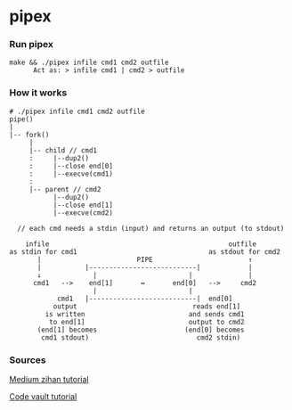 # pipex

### Run pipex 
  ```
make && ./pipex infile cmd1 cmd2 outfile
        Act as: > infile cmd1 | cmd2 > outfile
  ```
### How it works

 ```
# ./pipex infile cmd1 cmd2 outfile
pipe()
 |
 |-- fork()
      |
      |-- child // cmd1
      :     |--dup2()
      :     |--close end[0]
      :     |--execve(cmd1)
      :
      |-- parent // cmd2
            |--dup2()
            |--close end[1]
            |--execve(cmd2)
```
 
```
  // each cmd needs a stdin (input) and returns an output (to stdout)
   
    infile                                             outfile
as stdin for cmd1                                 as stdout for cmd2            
       |                        PIPE                        ↑
       |           |---------------------------|            |
       ↓             |                       |              |
      cmd1   -->    end[1]       ↔       end[0]   -->     cmd2           
                     |                       |
            cmd1   |---------------------------|  end[0]
           output                             reads end[1]
         is written                          and sends cmd1
          to end[1]                          output to cmd2
       (end[1] becomes                      (end[0] becomes 
        cmd1 stdout)                           cmd2 stdin)
```
### Sources
[Medium zihan tutorial](https://csnotes.medium.com/pipex-tutorial-42-project-4469f5dd5901)

[Code vault tutorial](https://www.youtube.com/watch?v=6xbLgZpOBi8&t=115s)
